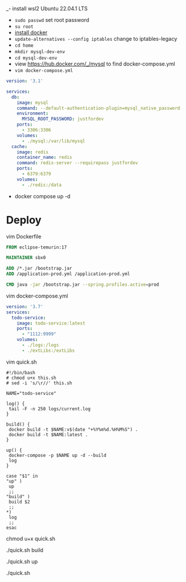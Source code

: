 _- install wsl2 Ubuntu 22.04.1 LTS
- `sudo passwd` set root password
- `su root`
- [install docker](https://docs.docker.com/engine/install/ubuntu/)
- `update-alternatives --config iptables` change to iptables-legacy
- `cd home`
- `mkdir mysql-dev-env`
- `cd mysql-dev-env`
- view https://hub.docker.com/_/mysql to find docker-compose.yml
- `vim docker-compose.yml`

```yaml
version: '3.1'

services:
  db:
    image: mysql
    command: --default-authentication-plugin=mysql_native_password
    environment:
      MYSQL_ROOT_PASSWORD: justfordev
    ports:
      - 3306:3306
    volumes:
      - ./mysql:/var/lib/mysql
  cache:
    image: redis
    container_name: redis
    command: redis-server --requirepass justfordev
    ports:
      - 6379:6379
    volumes:
      - ./redis:/data                          
```

- docker compose up -d

# Deploy

vim Dockerfile

```dockerfile
FROM eclipse-temurin:17

MAINTAINER sbx0

ADD /*.jar /bootstrap.jar
ADD /application-prod.yml /application-prod.yml

CMD java -jar /bootstrap.jar --spring.profiles.active=prod
```

vim docker-compose.yml

```yml
version: '3.7'
services:
  todo-service:
    image: todo-service:latest
    ports:
      - "1112:9999"
    volumes:
      - ./logs:/logs
      - ./extLibs:/extLibs
```

vim quick.sh

```shell
#!/bin/bash
# chmod u+x this.sh
# sed -i 's/\r//' this.sh

NAME="todo-service"

log() {
 tail -F -n 250 logs/current.log
}

build() {
 docker build -t $NAME:v$(date "+%Y%m%d.%H%M%S") .
 docker build -t $NAME:latest .
}

up() {
 docker-compose -p $NAME up -d --build
 log
}

case "$1" in
"up" )
 up
 ;;
"build" )
 build $2
 ;;
*)
 log
 ;;
esac
```

chmod u+x quick.sh

./quick.sh build

./quick.sh up

./quick.sh
